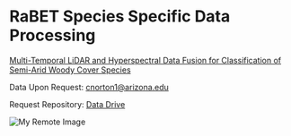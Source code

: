 # RaBET Species Specific Data Processing

[Multi-Temporal LiDAR and Hyperspectral Data Fusion for Classification of Semi-Arid Woody Cover Species](https://doi.org/10.3390/rs14122896) 

Data Upon Request:
cnorton1@arizona.edu

Request Repository:
[Data Drive](https://drive.google.com/drive/folders/1GH-YNfj9L6DLQEoDzcBDIeZO4oWICTFe?usp=sharing)


![My Remote Image](https://drive.google.com/file/d/1NrZLFiob4H3wHGehUwhF3JnVQcSDEMGe/view?usp=sharing)
